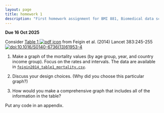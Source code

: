 ```yaml
---
layout: page
title: homework 1
description: "First homework assignment for BMI 881, Biomedical data science scholarly literature, on converting a table into a graph"
---
```


**Due 16 Oct 2025**

Consider [Table 1 ![pdf
icon](https://kbroman.org/BMI881/icons/pdf-icon.png)](assets/feigin2014_table1.pdf)
from Feigin et al. (2014) Lancet 383:245-255
[![doi:10.1016/S0140-6736(13)61953-4](https://kbroman.org/BMI881/icons/doi-icon.png)](https://doi.org/10.1016/S0140-6736(13)61953-4)

1. Make a graph of the mortality values (by age group, year, and country
income group). Focus on the rates and intervals.
The data are available in [`feigin2014_table1_mortality.csv`](assets/feigin2014_table1_mortality.csv).

2. Discuss your design choices. (Why did you choose this particular graph?)

3. How would you make a comprehensive graph that includes all of the
information in the table?

Put any code in an appendix.
